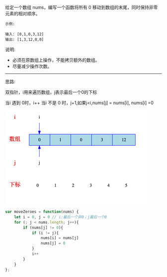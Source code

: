 
给定一个数组 nums，编写一个函数将所有 0 移动到数组的末尾，同时保持非零元素的相对顺序。

```case
示例:

输入: [0,1,0,3,12]
输出: [1,3,12,0,0]
```

说明:

- 必须在原数组上操作，不能拷贝额外的数组。
- 尽量减少操作次数。

---

思路:

双指针，i用来遍历数组，j表示最后一个0的下标

当i 遇到 0时，i++
当i 不是 0 时，j+1,如果j<i,nums[j] = nums[i], nums[i] =0

![283.move-zeroes](https://raw.githubusercontent.com/muyids/tuchuang/master/283.move-zeroes.gif)

```javascript
var moveZeroes = function(nums) {
    let i = 0, j = 0 // i:最后一个非0；j最后一个0
    for (; j < nums.length; j++){
        if (nums[j] != 0){
            if (i != j){
                nums[i] = nums[j]
                nums[j] = 0
            }
            i++
        }
    }
};
```
